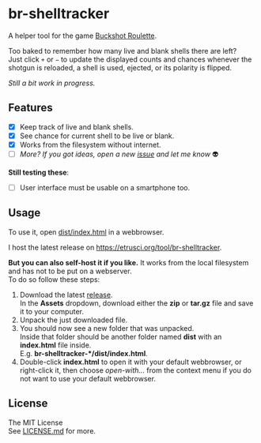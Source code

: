 # br-shelltracker

A helper tool for the game [Buckshot Roulette](https://criticalreflex.io/buckshot_roulette).

Too baked to remember how many live and blank shells there are left?  
Just click `+` or `−` to update the displayed counts and chances whenever the shotgun is reloaded, a shell is used, ejected, or its polarity is flipped.

*Still a bit work in progress.*




## Features

- [x] Keep track of live and blank shells.
- [x] See chance for current shell to be live or blank.
- [x] Works from the filesystem without internet.
- [ ] *More? If you got ideas, open a new [issue](https://github.com/etrusci-org/br-shelltracker/issues) and let me know* 👽

**Still testing these**:
- [ ] User interface must be usable on a smartphone too.



## Usage

To use it, open [dist/index.html](./dist/index.html) in a webbrowser.

I host the latest release on <https://etrusci.org/tool/br-shelltracker>.

**But you can also self-host it if you like.**
It works from the local filesystem and has not to be put on a webserver.  
To do so follow these steps:

1. Download the latest [release](https://github.com/etrusci-org/br-shelltracker/releases).  
   In the **Assets** dropdown, download either the **zip** or **tar.gz** file and save it to your computer.
2. Unpack the just downloaded file.
3. You should now see a new folder that was unpacked.  
   Inside that folder should be another folder named **dist** with an **index.html** file inside.  
   E.g. **br-shelltracker-*/dist/index.html**.
4. Double-click **index.html** to open it with your default webbrowser, or right-click it, then choose *open-with...* from the context menu if you do not want to use your default webbrowser.




## License

The MIT License  
See [LICENSE.md](./LICENSE.md) for more.
